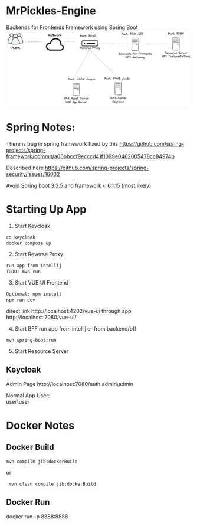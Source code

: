 # MrPickles-Engine
Backends for Frontends Framework using Spring Boot
![alt text](docs/images/bff-arch.excalidraw.png "BFF Architecture")

# Spring Notes:
There is bug in spring framework fixed by this
https://github.com/spring-projects/spring-framework/commit/a06bbccf9ecccd41f1099e0462005478cc84974b

Described here https://github.com/spring-projects/spring-security/issues/16002

Avoid Spring boot 3.3.5 and framework < 6.1.15 (most likely)
# Starting Up App
1. Start Keycloak  
```
cd keycloak
docker compose up
```
2. Start Reverse Proxy
```
run app from intellij
TODO: mvn run
```

3. Start VUE UI Frontend
```
Optional: npm install
npm run dev
```
direct link http://localhost:4202/vue-ui
through app http://localhost:7080/vue-ui/

4. Start BFF
run app from intellij or from backend/bff
```
mvn spring-boot:run
```

5. Start Resource Server

## Keycloak
Admin Page
http://localhost:7080/auth
admin\admin

Normal App User:  
user\user

# Docker Notes
## Docker Build

```
mvn compile jib:dockerBuild
```
or 
```
 mvn clean compile jib:dockerBuild 
```

## Docker Run
docker run -p 8888:8888
